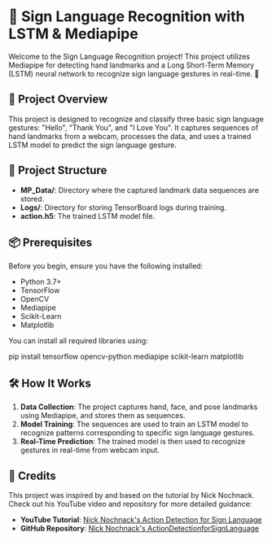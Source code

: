 # 🤖 Sign Language Recognition with LSTM & Mediapipe

Welcome to the Sign Language Recognition project! This project utilizes Mediapipe for detecting hand landmarks and a Long Short-Term Memory (LSTM) neural network to recognize sign language gestures in real-time. 🎉

## 🚀 Project Overview

This project is designed to recognize and classify three basic sign language gestures: "Hello", "Thank You", and "I Love You". It captures sequences of hand landmarks from a webcam, processes the data, and uses a trained LSTM model to predict the sign language gesture. 

## 📂 Project Structure

- **MP_Data/**: Directory where the captured landmark data sequences are stored.
- **Logs/**: Directory for storing TensorBoard logs during training.
- **action.h5**: The trained LSTM model file.

## 📦 Prerequisites

Before you begin, ensure you have the following installed:

- Python 3.7+
- TensorFlow
- OpenCV
- Mediapipe
- Scikit-Learn
- Matplotlib

You can install all required libraries using:

pip install tensorflow opencv-python mediapipe scikit-learn matplotlib

## 🛠️ How It Works

1. **Data Collection**: The project captures hand, face, and pose landmarks using Mediapipe, and stores them as sequences.
2. **Model Training**: The sequences are used to train an LSTM model to recognize patterns corresponding to specific sign language gestures.
3. **Real-Time Prediction**: The trained model is then used to recognize gestures in real-time from webcam input.


## 🙏 Credits

This project was inspired by and based on the tutorial by Nick Nochnack. Check out his YouTube video and repository for more detailed guidance:

- **YouTube Tutorial**: [Nick Nochnack's Action Detection for Sign Language](https://www.youtube.com/watch?v=doDUihpj6ro)
- **GitHub Repository**: [Nick Nochnack's ActionDetectionforSignLanguage](https://github.com/nicknochnack/ActionDetectionforSignLanguage)


